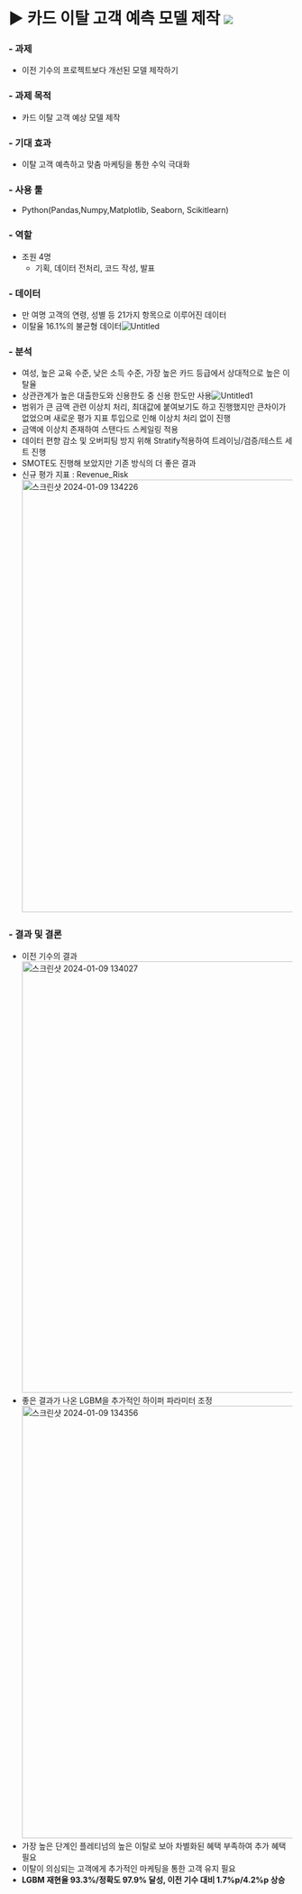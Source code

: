 # ▶ 카드 이탈 고객 예측 모델 제작 <img src="https://img.shields.io/badge/Team_Project-000000"/>

### - 과제
- 이전 기수의 프로젝트보다 개선된 모델 제작하기

### - 과제 목적
- 카드 이탈 고객 예상 모델 제작

### - 기대 효과
- 이탈 고객 예측하고 맞춤 마케팅을 통한 수익 극대화

### - 사용 툴
- Python(Pandas,Numpy,Matplotlib, Seaborn, Scikitlearn)

### - 역할
- 조원 4명
  - 기획, 데이터 전처리, 코드 작성, 발표

### - 데이터
- 만 여명 고객의 연령, 성별 등 21가지 항목으로 이루어진 데이터
- 이탈율 16.1%의 불균형 데이터![Untitled](https://github.com/SKYoooon/SNU_Fintech/assets/138483304/da3772b7-fef7-473a-a70d-a9b1c7f22fbc)

### - 분석
- 여성, 높은 교육 수준, 낮은 소득 수준, 가장 높은 카드 등급에서 상대적으로 높은 이탈율
- 상관관계가 높은 대출한도와 신용한도 중 신용 한도만 사용![Untitled1](https://github.com/SKYoooon/SNU_Fintech/assets/138483304/d3bcde18-688f-4fab-a601-0533959c7bbb)
- 범위가 큰 금액 관련 이상치 처리, 최대값에 붙여보기도 하고 진행했지만 큰차이가 없었으며 새로운 평가 지표 투입으로 인해 이상치 처리 없이 진행
- 금액에 이상치 존재하여 스탠다드 스케일링 적용
- 데이터 편향 감소 및 오버피팅 방지 위해 Stratify적용하여 트레이닝/검증/테스트 세트 진행
- SMOTE도 진행해 보았지만 기존 방식의  더 좋은 결과
- 신규 평가 지표 : Revenue_Risk<img width="767" alt="스크린샷 2024-01-09 134226" src="https://github.com/SKYoooon/SNU_Fintech/assets/138483304/e6ab4f12-9371-418f-bc1a-c49d88d689dc">


### - 결과 및 결론
- 이전 기수의 결과<img width="765" alt="스크린샷 2024-01-09 134027" src="https://github.com/SKYoooon/SNU_Fintech/assets/138483304/64df25cf-7460-400d-a2f7-1d3a17b98969">
- 좋은 결과가 나온 LGBM을 추가적인 하이퍼 파라미터 조정<img width="767" alt="스크린샷 2024-01-09 134356" src="https://github.com/SKYoooon/SNU_Fintech/assets/138483304/724c843a-7acd-4f76-b237-926649523b67">
- 가장 높은 단계인 플레티넘의 높은 이탈로 보아 차별화된 혜택 부족하여 추가 혜택 필요
- 이탈이 의심되는 고객에게 추가적인 마케팅을 통한 고객 유지 필요
- **LGBM 재현율 93.3%/정확도 97.9% 달성, 이전 기수 대비 1.7%p/4.2%p 상승**